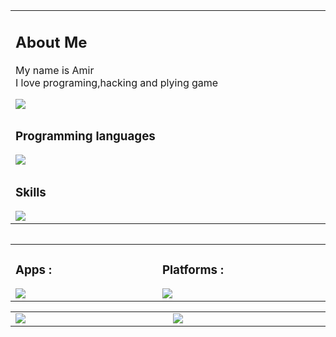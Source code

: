


<table>
	 <td width="1200px">
	 <h2>About Me</h2>
	        My name is Amir<br>
		    I love programing,hacking and plying game<br>
 </p>
 <img src="https://komarev.com/ghpvc/?username=AHSharifi&color=brightgreen&label=Profile Views" draggable="false">



 </td>
	<tr>
	<td width="1200px">
	<h3>Programming languages</h3>
	<img align="left" src="https://skillicons.dev/icons?i=html,css,js,php,mysql,react,ts,py" draggable="false"></td>
	</tr>
	<tr>
	<td width="1200px">
	<h3>Skills</h3>
	<img align="left" src="https://skillicons.dev/icons?i=blender,bootstrap,git,ps,pr,wordpress,linux" draggable="false"></td>
	</tr>
	<table> 


  <table align="center">
	<tr>
		<td width="1200px">
	    <h3>Apps :</h3>
        <img align="left" src="https://skillicons.dev/icons?i=vscode,visualstudio" draggable="false">
		</td>
		<td width="1200px">
	    <h3>Platforms :</h3>
        <img align="left" src="https://skillicons.dev/icons?i=discord,instagram,github" draggable="false">
		</td>
	</tr>
</table>


<table align="center">
	<tr>
		<td width="1200px">
        <img align="center" src="https://github-readme-stats.vercel.app/api?username=AHSharifi&theme=midnight-purple&show_icons=true&bg_color=0D1117&hide_border=true" draggable="false">
		</td>
		<td width="1200px">
        <img align="center" src="https://github-readme-stats.vercel.app/api/top-langs/?username=AHSharifi&theme=midnight-purple&layout=compact&bg_color=0D1117&hide_border=true" draggable="false">
		</td>
	</tr>
</table

